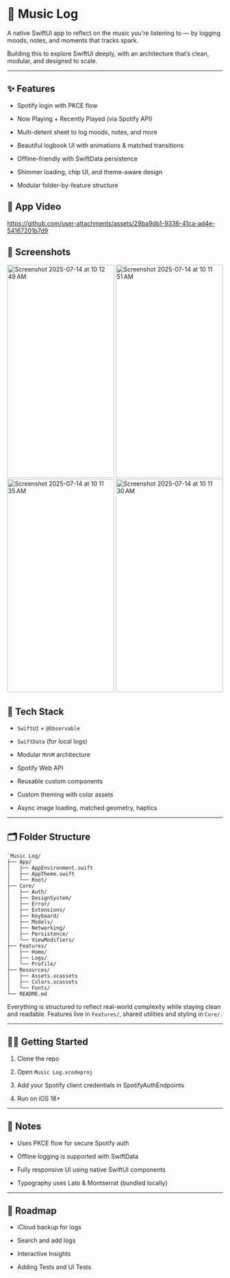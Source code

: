 # 🎵 Music Log

A native SwiftUI app to reflect on the music you're listening to — by logging moods, notes, and moments that tracks spark.

Building this to explore SwiftUI deeply, with an architecture that’s clean, modular, and designed to scale.

----------

## ✨ Features

-   Spotify login with PKCE flow
    
-   Now Playing + Recently Played (via Spotify API)
    
-   Multi-detent sheet to log moods, notes, and more
    
-   Beautiful logbook UI with animations & matched transitions
    
-   Offline-friendly with SwiftData persistence
    
-   Shimmer loading, chip UI, and theme-aware design
    
-   Modular folder-by-feature structure
    
## 📸 App Video

https://github.com/user-attachments/assets/29ba9db1-9336-41ca-ad4e-54167201b7d9

## 📸 Screenshots

<img width="250" height="497" alt="Screenshot 2025-07-14 at 10 12 49 AM" src="https://github.com/user-attachments/assets/9d0e76bf-bf96-4a92-9550-74168165e46a" />
<img width="250" height="497" alt="Screenshot 2025-07-14 at 10 11 51 AM" src="https://github.com/user-attachments/assets/e932f2cc-bfd9-474b-9aef-e5d52757022e" />
<img width="250" height="497" alt="Screenshot 2025-07-14 at 10 11 35 AM" src="https://github.com/user-attachments/assets/19d0de6a-dcb7-4a4a-8ec6-fc8480000fad" />
<img width="250" height="497" alt="Screenshot 2025-07-14 at 10 11 30 AM" src="https://github.com/user-attachments/assets/15b65d9b-9ba6-4a80-8b42-72eccb1d4c59" />

## 🧱 Tech Stack

-   `SwiftUI`  +  `@Observable`
    
-   `SwiftData`  (for local logs)
    
-   Modular  `MVVM`  architecture
    
-   Spotify Web API
    
-   Reusable custom components
    
-   Custom theming with color assets
    
-   Async image loading, matched geometry, haptics
    
----------

## 🗂 Folder Structure

```
`Music Log/
├── App/
│   ├── AppEnvironment.swift
│   ├── AppTheme.swift
│   └── Root/
├── Core/
│   ├── Auth/
│   ├── DesignSystem/
│   ├── Error/
│   ├── Extensions/
│   ├── Keyboard/
│   ├── Models/
│   ├── Networking/
│   ├── Persistence/
│   └── ViewModifiers/
├── Features/
│   ├── Home/
│   ├── Logs/
│   └── Profile/
├── Resources/
│   ├── Assets.xcassets
│   ├── Colors.xcassets
│   └── Fonts/
└── README.md
```

Everything is structured to reflect real-world complexity while staying clean and readable. Features live in  `Features/`, shared utilities and styling in  `Core/`.

----------

## 🏃‍♀️ Getting Started

1.  Clone the repo
    
2.  Open  `Music Log.xcodeproj`
    
3.  Add your Spotify client credentials in SpotifyAuthEndpoints
    
4.  Run on iOS 18+

----------
## 📌 Notes

-   Uses PKCE flow for secure Spotify auth
    
-   Offline logging is supported with SwiftData
    
-   Fully responsive UI using native SwiftUI components
    
-   Typography uses Lato & Montserrat (bundled locally)

----------

## 🚧 Roadmap

-   iCloud backup for logs
    
-   Search and add logs
    
-   Interactive Insights

-   Adding Tests and UI Tests
